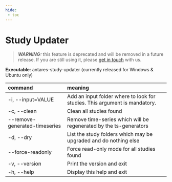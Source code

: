 ```yaml
---
hide:
 - toc
---
```


# Study Updater

> _**WARNING:**_ this feature is deprecated and will be removed in a future release. If you are still using it,
> please [get in touch](https://github.com/AntaresSimulatorTeam/Antares_Simulator/issues) with us.

**Executable**: antares-study-updater (currently released for Windows & Ubuntu only)


| command                       | meaning                                                                    |
|:------------------------------|:---------------------------------------------------------------------------|
| -i, --input=VALUE             | Add an input folder where to look for studies. This argument is mandatory. |
| -c, --clean                   | Clean all studies found                                                    |
| --remove-generated-timeseries | Remove time-series which will be regenerated by the ts-generators          |
| -d, --dry                     | List the study folders which may be upgraded and do nothing else           |
| --force-readonly              | Force read-only mode for all studies found                                 |
| -v, --version                 | Print the version and exit                                                 |
| -h, --help                    | Display this help and exit                                                 |